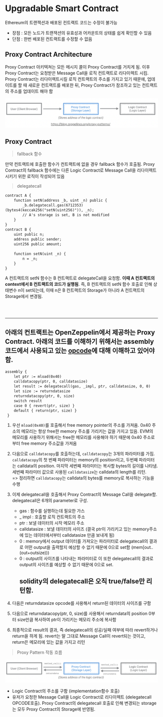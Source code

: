 # Upgradable Smart Contract

Ethereum의 트랜잭션과 배포된 컨트랙트 코드는 수정이 불가능   
- 장점 : 모든 노드가 트랜잭션의 유효성과 어카운트의 상태를 쉽게 확인할 수 있음
- 단점 : 한번 배포된 컨트랙트를 수정할 수 없음


## Proxy Contract Architecture

Proxy Contract 아키텍쳐는 모든 메시지 콜이 Proxy Contract를 거치게 됨. 이후 Proxy Contract는 요청받은 Message Call을 로직 컨트랙트로 리다이렉트 시킴.   
Proxy Contract는 리다이렉트시킬 로직 컨트랙트의 주소를 가지고 있기 때문에, 업데이트를 할 때 새로운 컨트랙트를 배포한 뒤, Proxy Contract가 참조하고 있는 컨트랙트의 주소를 업데이트 해야 함   

![proxy-contract](/Solidity/img/proxy.png)   

## Proxy Contract
> fallback 함수   

만약 컨트랙트에 호출한 함수가 컨트랙트에 없을 경우 fallback 함수가 호출됨. Proxy Contract의 fallback 함수에는 다른 Logic Contract로 Message Call을 리다이렉트 시키기 위한 로직이 작성되어 있음
> delegatecall   

```solidity
contract A {
    function setN(address _b, uint _n) public {
        _b.delegatecall.gas(6712353)(bytes4(keccak256("setN(uint256)")), _n);
        // A's storage is set, B is not modified
    }
}
contract B {
    uint public n;
    address public sender;
    uint256 public amount;

    function setN(uint _n) {
        n = _n;
    }
}   
```
A 컨트랙트의 setN 함수는 B 컨트랙트로 delegateCall을 요청함. **이때 A 컨트랙트의 context에서 B 컨트랙트의 코드가 실행됨**. 즉, B 컨트랙트의 setN 함수 호출로 인해 상태변수 n이 set되는데, 이때 n은 B 컨트랙트의 Storage가 아니라 A 컨트랙트의 Storage에서 변경됨.

<br>
<br>
<hr>

## 아래의 컨트랙트는 OpenZeppelin에서 제공하는 Proxy Contract. 아래의 코드를 이해하기 위해서는 assembly 코드에서 사용되고 있는 [opcode](https://docs.soliditylang.org/en/v0.4.24/assembly.html#opcodes)에 대해 이해하고 있어야 함.

```
assembly {
    let ptr := mload(0x40)
    calldatacopy(ptr, 0, calldatasize)
    let result := delegatecall(gas, _impl, ptr, calldatasize, 0, 0)
    let size := returndatasize
    returndatacopy(ptr, 0, size)
    switch result
    case 0 { revert(ptr, size) }
    default { return(ptr, size) }
 }
```
1. 우선 `mload(0x40)`를 호출해서 free memory pointer의 주소를 가져옴. 0x40 주소의 메모리는 항상 free한 memory 주소를 가리키는 값을 가지고 있음. EVM의 메모리를 사용하기 위해서는 free한 메모리를 사용해야 하기 때문에 0x40 주소로부터 free memory 주소값을 가져옴

2. 다음으로 `calldatacopy`를 호출하는데, `calldatacopy`는 3개의 파라미터를 가짐. `calldatacopy`의 첫 번째 파라미터는 memory의 position이고, 두번째 파라미터는 calldata의 position. 마지막 세번째 파라미터는 복사할 bytes의 길이를 나타냄. 세번째 파라미터 값으로 사용된 `calldatasize`는 calldata의 length를 리턴.   
=> 정리하면 `calldatacopy`는 calldata의 bytes를 memory로 복사하는 기능을 수행

3. 이제 delegatecall을 호출해서 Proxy Contract의 Message Call을 delegate함. delegatecall은 6개의 parameter로 구성.
    - gas : 함수를 실행하는데 필요한 가스
    - _ impl : 호출할 로직 컨트랙트의 주소
    - ptr : 보낼 데이터의 시작 메모리 주소
    - calldatasize : 보낼 데이터의 사이즈 (결국 ptr이 가리키고 있는 memory주소에 있는 데이터에서부터 calldatasize 만큼 보내게 됨)
    - 0 : memory에서 output 데이터를 가져오는 파라미터로 delegatecall의 결과로 어떤 output을 출력할지 예상할 수 없기 때문에 0으로 set함 (mem[out..(out+outsize)))
    - 0 : output의 사이즈를 나타내는 파라미터로 이 또한 delegatecall의 결과로 output의 사이즈를 예상할 수 없기 때문에 0으로 set.
        ## **solidity의 delegatecall은 오직 true/false만 리턴함.**
4. 다음은 returndatasize opcode를 사용해서 return된 데이터의 사이즈를 구함
5. 다음으로 returndatacopy(ptr, 0, size)를 사용해서 returndata의 position 0부터 size만큼 복사하여 ptr이 가리키는 메모리 주소에 복사함
6. 최종적으로 result의 결과, 즉 delegatecall의 성공/실패 여부에 따라 revert하거나 return을 하게 됨. revert는 말 그대로 Message Call이 revert되는 것이고, return은 메모리에 있는 값을 가지고 리턴

>Proxy Pattern 작동 흐름   

![proxy-Pattern](/Solidity/img/proxy2.png)
- Logic Contract의 주소를 구함 (implementation함수 호출)
- 유저가 요청한 Message Call을 Logic Contract로 리다이렉트
(delegatecall OPCODE호출). Proxy Contract의 delegatecall 호출로 인해 변경되는 storage는 모두 Proxy Contract의 Storage에 반영됨.


